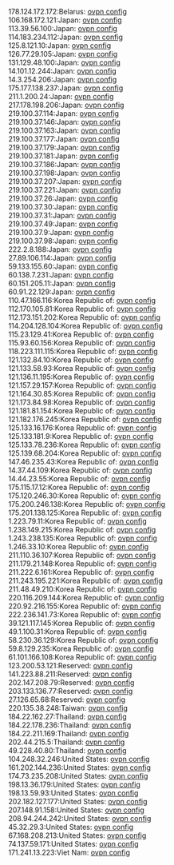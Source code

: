 178.124.172.172:Belarus: [ovpn config](vpn/178_124_172_172.ovpn)  
106.168.172.121:Japan: [ovpn config](vpn/106_168_172_121.ovpn)  
113.39.56.100:Japan: [ovpn config](vpn/113_39_56_100.ovpn)  
114.183.234.112:Japan: [ovpn config](vpn/114_183_234_112.ovpn)  
125.8.121.10:Japan: [ovpn config](vpn/125_8_121_10.ovpn)  
126.77.29.105:Japan: [ovpn config](vpn/126_77_29_105.ovpn)  
131.129.48.100:Japan: [ovpn config](vpn/131_129_48_100.ovpn)  
14.101.12.244:Japan: [ovpn config](vpn/14_101_12_244.ovpn)  
14.3.254.206:Japan: [ovpn config](vpn/14_3_254_206.ovpn)  
175.177.138.237:Japan: [ovpn config](vpn/175_177_138_237.ovpn)  
211.1.200.24:Japan: [ovpn config](vpn/211_1_200_24.ovpn)  
217.178.198.206:Japan: [ovpn config](vpn/217_178_198_206.ovpn)  
219.100.37.114:Japan: [ovpn config](vpn/219_100_37_114.ovpn)  
219.100.37.146:Japan: [ovpn config](vpn/219_100_37_146.ovpn)  
219.100.37.163:Japan: [ovpn config](vpn/219_100_37_163.ovpn)  
219.100.37.177:Japan: [ovpn config](vpn/219_100_37_177.ovpn)  
219.100.37.179:Japan: [ovpn config](vpn/219_100_37_179.ovpn)  
219.100.37.181:Japan: [ovpn config](vpn/219_100_37_181.ovpn)  
219.100.37.186:Japan: [ovpn config](vpn/219_100_37_186.ovpn)  
219.100.37.198:Japan: [ovpn config](vpn/219_100_37_198.ovpn)  
219.100.37.207:Japan: [ovpn config](vpn/219_100_37_207.ovpn)  
219.100.37.221:Japan: [ovpn config](vpn/219_100_37_221.ovpn)  
219.100.37.26:Japan: [ovpn config](vpn/219_100_37_26.ovpn)  
219.100.37.30:Japan: [ovpn config](vpn/219_100_37_30.ovpn)  
219.100.37.31:Japan: [ovpn config](vpn/219_100_37_31.ovpn)  
219.100.37.49:Japan: [ovpn config](vpn/219_100_37_49.ovpn)  
219.100.37.9:Japan: [ovpn config](vpn/219_100_37_9.ovpn)  
219.100.37.98:Japan: [ovpn config](vpn/219_100_37_98.ovpn)  
222.2.8.188:Japan: [ovpn config](vpn/222_2_8_188.ovpn)  
27.89.106.114:Japan: [ovpn config](vpn/27_89_106_114.ovpn)  
59.133.155.60:Japan: [ovpn config](vpn/59_133_155_60.ovpn)  
60.138.7.231:Japan: [ovpn config](vpn/60_138_7_231.ovpn)  
60.151.205.11:Japan: [ovpn config](vpn/60_151_205_11.ovpn)  
60.91.22.129:Japan: [ovpn config](vpn/60_91_22_129.ovpn)  
110.47.166.116:Korea Republic of: [ovpn config](vpn/110_47_166_116.ovpn)  
112.170.105.81:Korea Republic of: [ovpn config](vpn/112_170_105_81.ovpn)  
112.173.151.202:Korea Republic of: [ovpn config](vpn/112_173_151_202.ovpn)  
114.204.128.104:Korea Republic of: [ovpn config](vpn/114_204_128_104.ovpn)  
115.23.129.41:Korea Republic of: [ovpn config](vpn/115_23_129_41.ovpn)  
115.93.60.156:Korea Republic of: [ovpn config](vpn/115_93_60_156.ovpn)  
118.223.111.115:Korea Republic of: [ovpn config](vpn/118_223_111_115.ovpn)  
121.132.84.10:Korea Republic of: [ovpn config](vpn/121_132_84_10.ovpn)  
121.133.58.93:Korea Republic of: [ovpn config](vpn/121_133_58_93.ovpn)  
121.136.11.195:Korea Republic of: [ovpn config](vpn/121_136_11_195.ovpn)  
121.157.29.157:Korea Republic of: [ovpn config](vpn/121_157_29_157.ovpn)  
121.164.30.85:Korea Republic of: [ovpn config](vpn/121_164_30_85.ovpn)  
121.173.84.98:Korea Republic of: [ovpn config](vpn/121_173_84_98.ovpn)  
121.181.81.154:Korea Republic of: [ovpn config](vpn/121_181_81_154.ovpn)  
121.182.176.245:Korea Republic of: [ovpn config](vpn/121_182_176_245.ovpn)  
125.133.16.176:Korea Republic of: [ovpn config](vpn/125_133_16_176.ovpn)  
125.133.181.9:Korea Republic of: [ovpn config](vpn/125_133_181_9.ovpn)  
125.133.78.236:Korea Republic of: [ovpn config](vpn/125_133_78_236.ovpn)  
125.139.68.204:Korea Republic of: [ovpn config](vpn/125_139_68_204.ovpn)  
147.46.235.43:Korea Republic of: [ovpn config](vpn/147_46_235_43.ovpn)  
14.37.44.109:Korea Republic of: [ovpn config](vpn/14_37_44_109.ovpn)  
14.44.23.55:Korea Republic of: [ovpn config](vpn/14_44_23_55.ovpn)  
175.115.17.12:Korea Republic of: [ovpn config](vpn/175_115_17_12.ovpn)  
175.120.246.30:Korea Republic of: [ovpn config](vpn/175_120_246_30.ovpn)  
175.200.246.138:Korea Republic of: [ovpn config](vpn/175_200_246_138.ovpn)  
175.201.138.125:Korea Republic of: [ovpn config](vpn/175_201_138_125.ovpn)  
1.223.79.11:Korea Republic of: [ovpn config](vpn/1_223_79_11.ovpn)  
1.238.149.215:Korea Republic of: [ovpn config](vpn/1_238_149_215.ovpn)  
1.243.238.135:Korea Republic of: [ovpn config](vpn/1_243_238_135.ovpn)  
1.246.33.10:Korea Republic of: [ovpn config](vpn/1_246_33_10.ovpn)  
211.110.36.107:Korea Republic of: [ovpn config](vpn/211_110_36_107.ovpn)  
211.179.21.148:Korea Republic of: [ovpn config](vpn/211_179_21_148.ovpn)  
211.222.6.161:Korea Republic of: [ovpn config](vpn/211_222_6_161.ovpn)  
211.243.195.221:Korea Republic of: [ovpn config](vpn/211_243_195_221.ovpn)  
211.48.49.210:Korea Republic of: [ovpn config](vpn/211_48_49_210.ovpn)  
220.116.209.144:Korea Republic of: [ovpn config](vpn/220_116_209_144.ovpn)  
220.92.216.155:Korea Republic of: [ovpn config](vpn/220_92_216_155.ovpn)  
222.236.141.73:Korea Republic of: [ovpn config](vpn/222_236_141_73.ovpn)  
39.121.117.145:Korea Republic of: [ovpn config](vpn/39_121_117_145.ovpn)  
49.1.100.31:Korea Republic of: [ovpn config](vpn/49_1_100_31.ovpn)  
58.230.36.129:Korea Republic of: [ovpn config](vpn/58_230_36_129.ovpn)  
59.8.129.235:Korea Republic of: [ovpn config](vpn/59_8_129_235.ovpn)  
61.101.166.108:Korea Republic of: [ovpn config](vpn/61_101_166_108.ovpn)  
123.200.53.121:Reserved: [ovpn config](vpn/123_200_53_121.ovpn)  
141.223.88.211:Reserved: [ovpn config](vpn/141_223_88_211.ovpn)  
202.147.208.79:Reserved: [ovpn config](vpn/202_147_208_79.ovpn)  
203.133.136.77:Reserved: [ovpn config](vpn/203_133_136_77.ovpn)  
27.126.65.68:Reserved: [ovpn config](vpn/27_126_65_68.ovpn)  
220.135.38.248:Taiwan: [ovpn config](vpn/220_135_38_248.ovpn)  
184.22.162.27:Thailand: [ovpn config](vpn/184_22_162_27.ovpn)  
184.22.178.236:Thailand: [ovpn config](vpn/184_22_178_236.ovpn)  
184.22.211.169:Thailand: [ovpn config](vpn/184_22_211_169.ovpn)  
202.44.215.5:Thailand: [ovpn config](vpn/202_44_215_5.ovpn)  
49.228.40.80:Thailand: [ovpn config](vpn/49_228_40_80.ovpn)  
104.248.32.246:United States: [ovpn config](vpn/104_248_32_246.ovpn)  
161.202.144.236:United States: [ovpn config](vpn/161_202_144_236.ovpn)  
174.73.235.208:United States: [ovpn config](vpn/174_73_235_208.ovpn)  
198.13.36.179:United States: [ovpn config](vpn/198_13_36_179.ovpn)  
198.13.59.93:United States: [ovpn config](vpn/198_13_59_93.ovpn)  
202.182.127.177:United States: [ovpn config](vpn/202_182_127_177.ovpn)  
207.148.91.158:United States: [ovpn config](vpn/207_148_91_158.ovpn)  
208.94.244.242:United States: [ovpn config](vpn/208_94_244_242.ovpn)  
45.32.29.3:United States: [ovpn config](vpn/45_32_29_3.ovpn)  
67.168.208.213:United States: [ovpn config](vpn/67_168_208_213.ovpn)  
74.137.59.171:United States: [ovpn config](vpn/74_137_59_171.ovpn)  
171.241.13.223:Viet Nam: [ovpn config](vpn/171_241_13_223.ovpn)  

